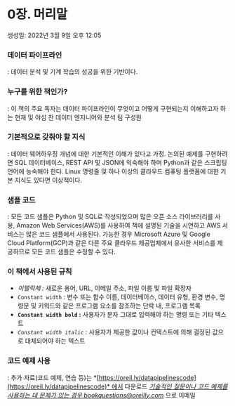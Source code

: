 # 0장. 머리말

생성일: 2022년 3월 9일 오후 12:05

### **데이터 파이프라인**

: 데이터 분석 및 기계 학습의 성공을 위한 기반이다.

### **누구를 위한 책인가?**

: 이 책의 주요 독자는 데이터 파이프라인이 무엇이고 어떻게 구현되는지 이해하고자 하는 현재 및 야심 찬 데이터 엔지니어와 분석 팀 구성원

### **기본적으로 갖춰야 할 지식**

: 데이터 웨어하우징 개념에 대한 기본적인 이해가 있다고 가정. 논의된 예제를 구현하려면 SQL 데이터베이스, REST API 및 JSON에 익숙해야 하며 Python과 같은 스크립팅 언어에 능숙해야 한다. Linux 명령줄 및 하나 이상의 클라우드 컴퓨팅 플랫폼에 대한 기본 지식도 있다면 이상적이다.

### **샘플 코드**

: 모든 코드 샘플은 Python 및 SQL로 작성되었으며 많은 오픈 소스 라이브러리를 사용, Amazon Web Services(AWS)를 사용하여 책에 설명된 기술을 시연하고 AWS 서비스는 많은 코드 샘플에서 사용된다. 가능한 경우 Microsoft Azure 및 Google Cloud Platform(GCP)과 같은 다른 주요 클라우드 제공업체에서 유사한 서비스를 제공하므로 모든 코드 샘플은 수정할 수 있다.

### **이 책에서 사용된 규칙**

- *이탤릭체
:* 새로운 용어, URL, 이메일 주소, 파일 이름 및 파일 확장자
- `Constant width`
: 변수 또는 함수 이름, 데이터베이스, 데이터 유형, 환경 변수, 명령문 및 키워드와 같은 프로그램 요소를 참조하는 단락 내, 프로그램 목록
- **`Constant width bold`
:** 사용자가 문자 그대로 입력해야 하는 명령 또는 기타 텍스트
- *`Constant width italic`
:* 사용자가 제공한 값이나 컨텍스트에 의해 결정된 값으로 대체되어야 하는 텍스트

### **코드 예제 사용**

: 추가 자료(코드 예제, 연습 등)는 *[https://oreil.ly/datapipelinescode](https://oreil.ly/datapipelinescode)* 에서 다운로드
*[기술적인 질문이나 코드 예제를 사용하는 데 문제가 있는 경우 bookquestions@oreilly.com](mailto:bookquestions@oreilly.com)* 으로 이메일